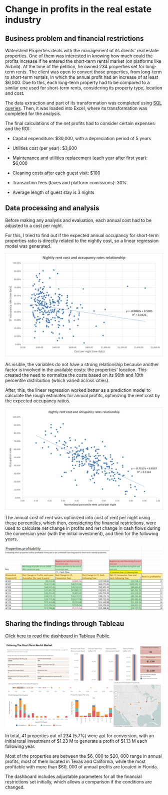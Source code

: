# Change in profits in the real estate industry

## Business problem and financial restrictions

Watershed Properties deals with the management of its clients' real estate properties. One of them was interested in knowing how much could the profits increase if he entered the short-term rental market (on platforms like Airbnb). At the time of the petition, he owned 234 properties set for long-term rents. The client was open to convert those properties, from long-term to short-term rentals, in which the annual profit had an increase of at least $6,000. Due to this, each long-term property had to be compared to a similar one used for short-term rents, considering its property type, location and cost.

The data extraction and part of its transformation was completed using [SQL queries](https://lugmenn.github.io/portfolio/2024_03_watershed_database). Then, it was loaded into Excel, where its transformation was completed for the analysis.

The final calculations of the net profits had to consider certain expenses and the ROI:

* Capital expenditure: $30,000, with a depreciation period of 5 years

* Utilities cost (per year): $3,600

* Maintenance and utilities replacement (each year after first year): $6,000

* Cleaning costs after each guest visit: $100

* Transaction fees (taxes and platform comissions): 30%

* Average length of guest stay is 3 nights

## Data processing and analysis

Before making any analysis and evaluation, each annual cost had to be adjusted to a cost per night.

For this, I tried to find out if the expected annual occupancy for short-term properties ratio is directly related to the nightly cost, so a linear regression model was generated.

![lreg1](assets/p01-reanalysis/01-linreg1.png)

As visible, the variables do not have a strong relationship because another factor is involved in the available costs: the properties' location. This created the need to normalize the costs based on its 90th and 10th percentile distribution (which varied across cities).

After, this, the linear regression worked better as a prediction model to calculate the rough estimates for annual profits, optimizing the rent cost by the expected occupancy ratios.

![lreg2](assets/p01-reanalysis/02-linreg-normalized.png)

The annual cost of rent was optimized into cost of rent per night using these percentiles, which then, considering the financial restrictions, were used to calculate net change in profits and net change in cash flows during the conversion year (with the initial investment), and then for the following years.

![profits](assets/p01-reanalysis/03-profitcalc.png)

## Sharing the findings through Tableau

[Click here to read the dashboard in Tableau Public](https://public.tableau.com/views/WatershedProject_17105411802030/Dashboard1?:language=es-ES&:sid=&:redirect=auth&:display_count=n&:origin=viz_share_link).

![db](assets/p01-reanalysis/04-dashboard.png)

In total, 41 properties out of 234 (5.7%) were apt for conversion, with an initial total investment of $1.23 M to generate a profit of $1.13 M each following year.

Most of the properties are between the $6, 000 to $20, 000 range in annual profits, most of them located in Texas and California, while the most profitable with more than $60, 000 of annual profits are located in Florida.

The dashboard includes adjustable parameters for all the financial restrictions set initially, which allows a comparison if the conditions are changed.
